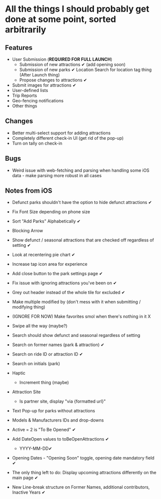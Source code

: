 # All the things I should probably get done at some point, sorted arbitrarily

## Features
 - User Submission (**REQUIRED FOR FULL LAUNCH**)
    - Submission of new attractions ✔ (add opening soon)
    - Submission of new parks ✔ Location Search for location tag thing
  (After Launch thing)
    - Propose changes to attractions ✔
  -   Submit images for attractions ✔
 - User-defined lists
 - Trip Reports
 - Geo-fencing notifications
 - Other things

## Changes
 - Better multi-select support for adding attractions
 - Completely different check-in UI (get rid of the pop-up)
 - Turn on tally on check-in
 
## Bugs
 - Weird issue with web-fetching and parsing when handling some iOS data - make parsing more robust in all cases
 
## Notes from iOS
 - Defunct parks shouldn't have the option to hide defunct attractions ✔
 - Fix Font Size depending on phone size
-  Sort "Add Parks" Alphabetically ✔
 - Blocking Arrow
-  Show defunct / seasonal attractions that are checked off regardless
   of setting ✔
 - Look at recentering pie chart ✔
 - Increase tap icon area for experience
 - Add close button to the park settings page ✔
 - Fix issue with ignoring attractions you've been on ✔
 - Grey out header instead of the whole tile for excluded ✔
 - Make multiple modified by (don't mess with it when submitting / modifying thing)
 - (IGNORE FOR NOW) Make favorites smol when there's nothing in it X
 - Swipe all the way (maybe?)
 - Search should show defunct and seasonal regardless of setting
 - Search on former names (park & attraction) ✔
 - Search on ride ID or attraction ID ✔
 - Search on initials (park)
 - Haptic 
    - Increment thing (maybe)
 - Attraction Site
    - Is partner site, display "via {formatted url}"
 - Text Pop-up for parks without attractions
    
-  Models & Manufacturers IDs and drop-downs

 - Active = 2 is "To Be Opened" ✔
 - Add DateOpen values to toBeOpenAttractions ✔
   - YYYY-MM-DD✔
 - Opening Dates - "Opening Soon" toggle, opening date mandatory field ✔
-  The only thing left to do: Display upcoming attractions differently
   on the main page ✔
 
 - New Line-break structure on Former Names, additional contributors, Inactive Years ✔